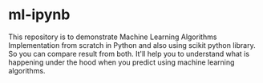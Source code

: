 # ml-ipynb

This repository is to demonstrate Machine Learning Algorithms Implementation from scratch in Python and also using scikit python library. So you can compare result from both. It'll help you to understand what is happening under the hood when you predict using machine learning algorithms. 
